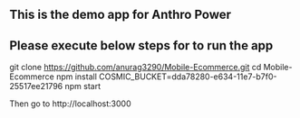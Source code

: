 ## This is the demo app for Anthro Power 
## Please execute below steps for to run the app

git clone https://github.com/anurag3290/Mobile-Ecommerce.git
cd Mobile-Ecommerce
npm install
COSMIC_BUCKET=dda78280-e634-11e7-b7f0-25517ee21796 npm start

Then go to http://localhost:3000
